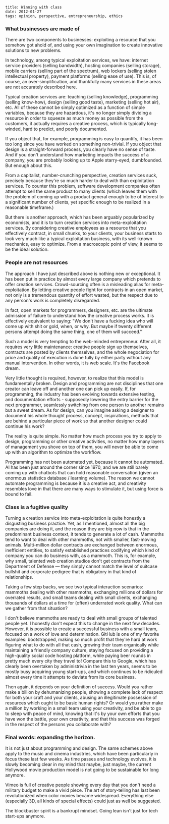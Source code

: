     title: Winning with class
    date: 2012-01-27
    tags: opinion, perspective, entrepreneurship, ethics

### What businesses are made of

There are two components to businesses: exploiting a resource that you somehow got ahold of,
and using your own imagination to create innovative solutions to new problems.

In technology, among typical exploitation services, we have: internet service providers (selling
bandwidth), hosting companies (selling storage), mobile carriers (selling part of the spectrum),
web lockers (selling stolen intellectual property), payment platforms (selling ease of use).
This is, of course, an over-simplification, and thankfully many services in these areas are not
accurately described here.

Typical creation services are: teaching (selling knowledge), programming (selling know-how),
design (selling good taste), marketing (selling hot air), etc. All of these cannot be simply
optimized as a function of simple variables, because they are hazardous, it's no longer simply
dividing a resource in order to squeeze as much money as possible from the customers, it actually
requires a creative process, which is typically long-winded, hard to predict, and poorly documented.

If you object that, for example, programming is easy to quantify, it has been too long since you
have worked on something non-trivial. If you object that design is a straight-forward process,
you clearly have no sense of taste. And if you don't understand how marketing impacts the success
of a company, you are probably looking up to Apple starry-eyed, dumbfounded. But enough about this.

From a capitalist, number-crunching perspective, creation services suck, precisely because they're
so much harder to deal with than exploitation services. To counter this problem, software development
companies often attempt to sell the same product to many clients (which leaves them with the problem
of coming up with a product general enough to be of interest to a significant number of clients, yet
specific enough to be realized in a reasonable timeframe.)

But there is another approach, which has been arguably popularized by economists, and it is to turn
creation services into meta-exploitation services. By considering creative employees as a resource
that you effectively contract, in small chunks, to your clients, your business starts to look very
much like a typical exploitation business, with its well-known mechanics, easy to optimize. From
a macroscopic point of view, it seems to be the ideal solution.

### People are not resources

The approach I have just described above is nothing new or exceptional. It has been put in practice
by almost every large company which pretends to offer creation services. Crowd-sourcing often is
a misleading alias for meta-exploitation. By letting creative people fight for contracts in an open
market, not only is a tremendous quantity of effort wasted, but the respect due to any person's work
is completely disregarded.

In fact, open markets for programmers, designers, etc. are the ultimate admission of failure to
understand how the creative process works. It is effectively equivalent to saying: "We don't have
a fucking idea who will come up with shit or gold, when, or why. But maybe if twenty different persons
attempt doing the same thing, one of them will succeed."

Such a model is very tempting to the web-minded entrepreneur. After all, it requires very little
maintenance: creative people sign up themselves, contracts are posted by clients themselves, and
the whole negociation for price and quality of execution is done fully by either party without any
manual intervention. In other words, it is web scale. It's the Facebook dream.

Very little thought is required, however, to realize that this model is fundamentally broken.
Design and programming are not disciplines that one creator can leave off and another one can
pick up easily. If, for programming, the industry has been evolving towards extensive testing,
and documentation efforts - supposedly lowering the entry barrier for the next programmer,
seamlessly switching from one person to another remains but a sweet dream. As for design, can you
imagine asking a designer to document his whole thought process, concept, inspirations, methods
that are behind a particular piece of work so that another designer could continue his work?

The reality is quite simple. No matter how much process you try to apply to design, programming
or other creative activities, no matter how many layers of management you shove on top of them,
you will never be able to come up with an algorithm to optimize the workflow.

Programming has not been automated yet, because it cannot be automated. AI has been just around
the corner since 1970, and we are still barely coming up with chatbots that can hold reasonable
conversation (given an enormous statistics database / learning volume). The reason we cannot
automate programming is because it is a creative act, and creativity resembles love in that there
are many ways to stimulate it, but using force is bound to fail.

### Class is a fugitive quality

Turning a creation service into meta-exploitation is quite honestly a disgusting business practice.
Yet, as I mentioned, almost all the big companies are doing it, and the reason they are big now is
that in the predominant business context, it tends to generate a lot of cash. Mammoths tend to want
to deal with other mammoths, not with smaller, fast-moving animals. Multi-million dollar contracts
are exchanged between enormous, inefficient entities, to satisfy established practices codifying
which kind of company you can do business with, as a mammoth. This is, for example, why small,
talented web creation studios don't get contracts from the Department of Defense — they simply cannot
match the level of suitcase bullshit and corporate pedigree that is obligatory in that kind of
relationships.

Taking a few step backs, we see two typical interaction scenarios: mammoths dealing with other
mammoths, exchanging millions of dollars for overrated results, and small teams dealing with small
clients, exchanging thousands of dollars at a time for (often) underrated work quality. What can
we gather from that situation?

I don't believe mammoths are ready to deal with small groups of talented people yet. I honestly
don't expect this to change in the next few decades. However, it is possible to create a successful
business with a small team, focused on a work of love and determination. GitHub is one of my
favorite examples: bootstrapped, making so much profit that they're hard at work figuring what to do
with all that cash, growing their team organically while maintaining a friendly company culture,
staying focused on providing a high-quality social code hosting platform, while paying beer rounds
in pretty much every city they travel to! Compare this to Google, which has clearly been overtaken
by administrivia in the last ten years, seems to be mostly busy acquiring young start-ups, and
which continues to be ridiculed almost every time it attempts to deviate from its core business.

Then again, it depends on your definition of success. Would you rather make a billion by dehumanizing
people, showing a complete lack of respect for both your craft and your clients, abusing an
illegitimate possession of resources which ought to be basic human rights? Or would you rather make
a million by working in a small team using your creativity, and be able to go to sleep with peace
of mind, knowing that it's by your own efforts that you have won the battle, your own creativity,
and that this success was forged in the respect of the persons you collaborate with?

### Final words: expanding the horizon.

It is not just about programming and design. The same schemes above apply to the music and cinema
industries, which have been particularly in focus these last few weeks. As time passes and
technology evolves, it is slowly becoming clear in my mind that maybe, just maybe, the current
Hollywood movie production model is not going to be sustainable for long anymore.

Vimeo is full of creative people showing every day that you don't need a military budget to
make a vivid piece. The art of story-telling has last been revolutionized when color movies became
widespread. Everything else (especially 3D, all kinds of special effects) could just as well
be suggested.

The blockbuster spirit is a bankrupt mindset. Going lean isn't just for tech start-ups anymore.

